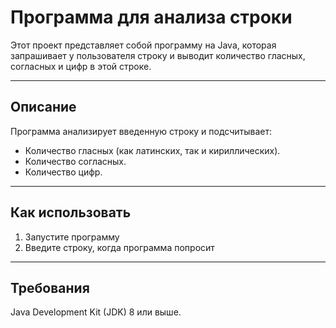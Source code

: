 # Программа для анализа строки

Этот проект представляет собой программу на Java, которая запрашивает у пользователя строку и выводит количество гласных, согласных и цифр в этой строке.

---

## Описание

Программа анализирует введенную строку и подсчитывает:
- Количество гласных (как латинских, так и кириллических).
- Количество согласных.
- Количество цифр.

---

## Как использовать

1. Запустите программу
2. Введите строку, когда программа попросит

 ---

## Требования 
Java Development Kit (JDK) 8 или выше.
   
   
